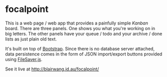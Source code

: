 focalpoint
==========

This is a web page / web app that provides a painfully simple *Kanban* board. There are three panels. One shows you what you're working on in big letters. The other panels have your queue / todo and your archive / done lists as just plain old text.

It's built on top of [Bootstrap](http://getbootstrap.com/javascript/). Since there is no database server attached, data persistence comes in the form of JSON import/export buttons provided using [FileSaver.js](https://github.com/eligrey/FileSaver.js/).

See it live at http://blairwang.id.au/focalpoint/
